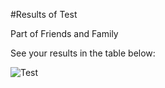 
#Results of Test 

Part of Friends and Family

See your results in the table below:

![Test](./plots\Test_table.png)

